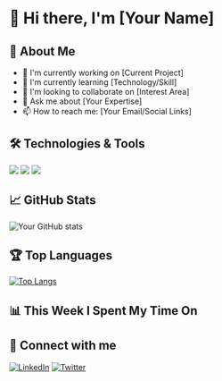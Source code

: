 # 👋 Hi there, I'm [Your Name]

## 🚀 About Me
- 🔭 I'm currently working on [Current Project]
- 🌱 I'm currently learning [Technology/Skill]
- 👯 I'm looking to collaborate on [Interest Area]
- 💬 Ask me about [Your Expertise]
- 📫 How to reach me: [Your Email/Social Links]

## 🛠️ Technologies & Tools
![](https://img.shields.io/badge/Code-JavaScript-informational?style=flat&logo=javascript&logoColor=white&color=2bbc8a)
![](https://img.shields.io/badge/Code-Python-informational?style=flat&logo=python&logoColor=white&color=2bbc8a)
![](https://img.shields.io/badge/Tools-Docker-informational?style=flat&logo=docker&logoColor=white&color=2bbc8a)

## 📈 GitHub Stats
![Your GitHub stats](https://github-readme-stats.vercel.app/api?username=YourGitHubUsername&show_icons=true&theme=radical)

## 🏆 Top Languages
[![Top Langs](https://github-readme-stats.vercel.app/api/top-langs/?username=YourGitHubUsername&layout=compact)](https://github.com/YourGitHubUsername)

## 📊 This Week I Spent My Time On
<!--START_SECTION:waka-->
<!--END_SECTION:waka-->

## 🔗 Connect with me
[![LinkedIn](https://img.shields.io/badge/LinkedIn-0077B5?style=for-the-badge&logo=linkedin&logoColor=white)](Your-LinkedIn-URL)
[![Twitter](https://img.shields.io/badge/Twitter-1DA1F2?style=for-the-badge&logo=twitter&logoColor=white)](Your-Twitter-URL)
